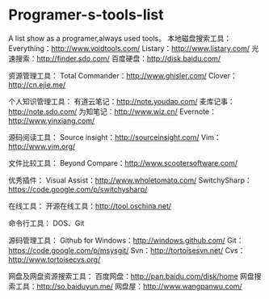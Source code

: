 Programer-s-tools-list
======================

A list show as a programer,always used tools。
本地磁盘搜索工具：
Everything：http://www.voidtools.com/
Listary：http://www.listary.com/
光速搜索：http://finder.sdo.com/
百度硬盘：http://disk.baidu.com/

资源管理工具：
Total Commander：http://www.ghisler.com/
Clover：http://cn.ejie.me/

个人知识管理工具：
有道云笔记：http://note.youdao.com/
麦库记事：http://note.sdo.com/
为知笔记：http://www.wiz.cn/
Evernote：http://www.yinxiang.com/

源码阅读工具：
Source insight：http://sourceinsight.com/
Vim：http://www.vim.org/

文件比较工具：
Beyond Compare：http://www.scootersoftware.com/

优秀插件：
Visual Assist：http://www.wholetomato.com/
SwitchySharp：https://code.google.com/p/switchysharp/

在线工具：
开源在线工具：http://tool.oschina.net/

命令行工具：
DOS、Git

源码管理工具：
Github for Windows：http://windows.github.com/
Git：https://code.google.com/p/msysgit/
Svn：http://tortoisesvn.net/
Cvs：http://www.tortoisecvs.org/

网盘及网盘资源搜索工具：
百度网盘：http://pan.baidu.com/disk/home
网盘搜索工具：http://so.baiduyun.me/
网盘屋：http://www.wangpanwu.com/
